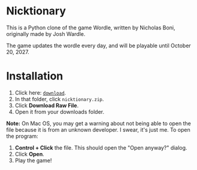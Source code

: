 # Nicktionary

This is a Python clone of the game Wordle, written by Nicholas Boni, originally made by Josh Wardle.

The game updates the wordle every day, and will be playable until October 20, 2027.

# Installation

1. Click here: [`download`](https://github.com/shmaller/nicktionary/tree/main/download).
2. In that folder, click `nicktionary.zip`.
3. Click **Download Raw File**.
4. Open it from your downloads folder.

**Note:** On Mac OS, you may get a warning about not being able to open the file because it is from an unknown developer. I swear, it's just me. To open the program:

1. **Control + Click** the file. This should open the "Open anyway?" dialog.
2. Click **Open**.
3. Play the game!

